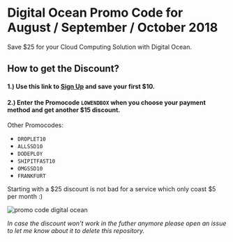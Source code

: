 # Digital Ocean Promo Code for August / September / October 2018

Save $25 for your Cloud Computing Solution with Digital Ocean.

## How to get the Discount?  

####  1.) Use this link to [Sign Up](https://m.do.co/c/25b74399d9b5) and save your first $10.

#### 2.) Enter the Promocode `LOWENDBOX` when you choose your payment method and get another $15 discount.

Other Promocodes:

- `DROPLET10`
- `ALLSSD10`
- `DODEPLOY`
- `SHIPITFAST10`
- `OMGSSD10`
- `FRANKFURT`

Starting with a $25 discount is not bad for a service which only coast $5 per month :)
  
![promo code digital ocean](https://media.giphy.com/media/obQ0Q8dav3L5S/giphy.gif)

*In case the discount won't work in the futher anymore please open an issue to let me know about it to delete this repository.*

